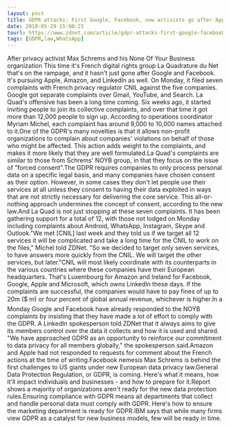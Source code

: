 ```yaml
---
layout: post
title: GDPR attacks: First Google, Facebook, now activists go after Apple, Amazon, LinkedIn
date: 2018-05-29 15:00:23
tourl: https://www.zdnet.com/article/gdpr-attacks-first-google-facebook-now-activists-go-after-apple-amazon-linkedin/
tags: [GDPR,law,WhatsApp]
---
```

After privacy activist Max Schrems and his None Of Your Business organization This time it's French digital rights group La Quadrature du Net that's on the rampage, and it hasn't just gone after Google and Facebook. It's pursuing Apple, Amazon, and LinkedIn as well. On Monday, it filed seven complaints with French privacy regulator CNIL against the five companies. Google got separate complaints over Gmail, YouTube, and Search. La Quad's offensive has been a long time coming. Six weeks ago, it started inviting people to join its collective complaints, and over that time it got more than 12,000 people to sign up. According to operations coordinator Myriam Michel, each complaint has around 9,000 to 10,000 names attached to it.One of the GDPR's many novelties is that it allows non-profit organizations to complain about companies' violations on behalf of those who might be affected. This action adds weight to the complaints, and makes it more likely that they are well formulated.La Quad's complaints are similar to those from Schrems' NOYB group, in that they focus on the issue of "forced consent".The GDPR requires companies to only process personal data on a specific legal basis, and many companies have chosen consent as their option. However, in some cases they don't let people use their services at all unless they consent to having their data exploited in ways that are not strictly necessary for delivering the core service. This all-or-nothing approach undermines the concept of consent, according to the new law.And La Quad is not just stopping at these seven complaints. It has been gathering support for a total of 12, with those not lodged on Monday including complaints about Android, WhatsApp, Instagram, Skype and Outlook."We met [CNIL] last week and they told us if we target all 12 services it will be complicated and take a long time for the CNIL to work on the files," Michel told ZDNet. "So we decided to target only seven services, to have answers more quickly from the CNIL. We will target the other services, but later."CNIL will most likely coordinate with its counterparts in the various countries where these companies have their European headquarters. That's Luxembourg for Amazon and Ireland for Facebook, Google, Apple and Microsoft, which owns LinkedIn these days. If the complaints are successful, the companies would have to pay fines of up to 20m ($ m) or four percent of global annual revenue, whichever is higher.In a Monday Google and Facebook have already responded to the NOYB complaints by insisting that they have made a lot of effort to comply with the GDPR. A LinkedIn spokesperson told ZDNet that it always aims to give its members control over the data it collects and how it is used and shared. "We have approached GDPR as an opportunity to reinforce our commitment to data privacy for all members globally," the spokesperson said.Amazon and Apple had not responded to requests for comment about the French actions at the time of writing.Facebook nemesis Max Schrems is behind the first challenges to US giants under new European data privacy law.General Data Protection Regulation, or GDPR, is coming. Here's what it means, how it'll impact individuals and businesses - and how to prepare for it.Report shows a majority of organizations aren't ready for the new data protection rules.Ensuring compliance with GDPR means all departments that collect and handle personal data must comply with GDPR. Here's how to ensure the marketing department is ready for GDPR.IBM says that while many firms view GDPR as a catalyst for new business models, few will be ready in time.